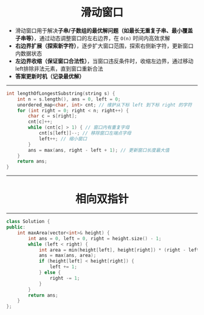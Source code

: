 <div align="center">
  <h1>滑动窗口</h1>
</div>


- 滑动窗口用于解决**子串/子数组的最优解问题（如最长无重复子串、最小覆盖子串等）**，通过动态调整窗口的左右边界，在 `O(n)` 时间内高效求解
- **右边界扩展（探索新字符）**，逐步扩大窗口范围，探索右侧新字符，更新窗口内数据状态
- **左边界收缩（保证窗口合法性）**，当窗口违反条件时，收缩左边界，通过移动left排除非法元素，直到窗口重新合法
- **答案更新时机（记录最优解）**

---

```cpp
int lengthOfLongestSubstring(string s) {
    int n = s.length(), ans = 0, left = 0;
    unordered_map<char, int> cnt; // 维护从下标 left 到下标 right 的字符
    for (int right = 0; right < n; right++) {
        char c = s[right];
        cnt[c]++;
        while (cnt[c] > 1) { // 窗口内有重复字母
            cnt[s[left]]--; // 移除窗口左端点字母
            left++; // 缩小窗口
        }
        ans = max(ans, right - left + 1); // 更新窗口长度最大值
    }
    return ans;
}
```
---

<div align="center">
  <h1>相向双指针</h1>
</div>


---
```cpp
class Solution {
public:
    int maxArea(vector<int>& height) {
        int ans = 0, left = 0, right = height.size() - 1;
        while (left < right) {
            int area = min(height[left], height[right]) * (right - left);
            ans = max(ans, area);
            if (height[left] < height[right]) {
                left += 1;
            } else {
                right -= 1;
            }
        }
        return ans;
    }
};
```
